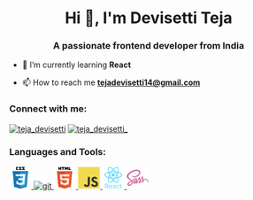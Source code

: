 <h1 align="center">Hi 👋, I'm Devisetti Teja</h1>
<h3 align="center">A passionate frontend developer from India</h3>

- 🌱 I’m currently learning **React**

- 📫 How to reach me **tejadevisetti14@gmail.com**

<h3 align="left">Connect with me:</h3>
<p align="left">
<a href="https://codepen.io/teja_devisetti" target="blank"><img align="center" src="https://res.cloudinary.com/teja54/image/upload/v1614508996/codepen_xmu8xd.png" alt="teja_devisetti" height="30" width="40" /></a>
<a href="https://twitter.com/teja_devisetti_" target="blank"><img align="center" src="https://res.cloudinary.com/teja54/image/upload/v1622348187/iconmonstr-twitter-1_mtyiqu.svg" alt="teja_devisetti_" height="30" width="40" /></a>
</p>

<h3 align="left">Languages and Tools:</h3>
<p align="left"> <a href="https://www.w3schools.com/css/" target="_blank"> <img src="https://raw.githubusercontent.com/devicons/devicon/master/icons/css3/css3-original-wordmark.svg" alt="css3" width="40" height="40"/> </a> <a href="https://git-scm.com/" target="_blank"> <img src="https://www.vectorlogo.zone/logos/git-scm/git-scm-icon.svg" alt="git" width="40" height="40"/> </a> <a href="https://www.w3.org/html/" target="_blank"> <img src="https://raw.githubusercontent.com/devicons/devicon/master/icons/html5/html5-original-wordmark.svg" alt="html5" width="40" height="40"/> </a> <a href="https://developer.mozilla.org/en-US/docs/Web/JavaScript" target="_blank"> <img src="https://raw.githubusercontent.com/devicons/devicon/master/icons/javascript/javascript-original.svg" alt="javascript" width="40" height="40"/> </a> <a href="https://reactjs.org/" target="_blank"> <img src="https://raw.githubusercontent.com/devicons/devicon/master/icons/react/react-original-wordmark.svg" alt="react" width="40" height="40"/> </a> <a href="https://sass-lang.com" target="_blank"> <img src="https://raw.githubusercontent.com/devicons/devicon/master/icons/sass/sass-original.svg" alt="sass" width="40" height="40"/> </a> </p>
